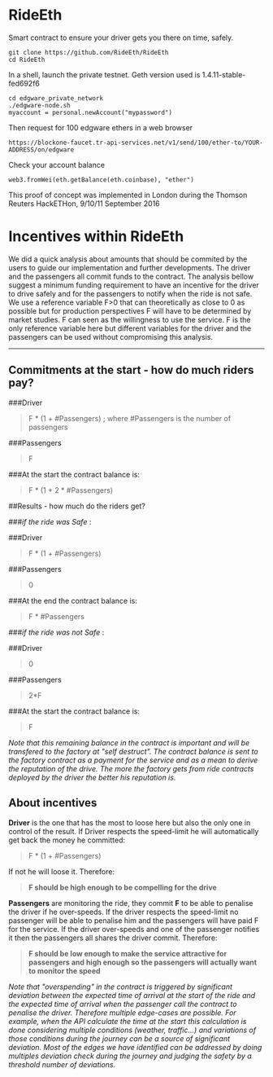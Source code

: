 # RideEth
Smart contract to ensure your driver gets you there on time, safely. 

    git clone https://github.com/RideEth/RideEth
    cd RideEth

In a shell, launch the private testnet. Geth version used is 1.4.11-stable-fed692f6

    cd edgware_private_network
    ./edgware-node.sh
    myaccount = personal.newAccount("mypassword")

Then request for 100 edgware ethers in a web browser

    https://blockone-faucet.tr-api-services.net/v1/send/100/ether-to/YOUR-ADDRESS/on/edgware

Check your account balance

    web3.fromWei(eth.getBalance(eth.coinbase), "ether")


This proof of concept was implemented in London during the Thomson Reuters HackETHon, 9/10/11 September 2016 

# Incentives within RideEth


We did a quick analysis about amounts that should be commited by the users to guide our implementation and further developments. The driver and the passengers all commit funds to the contract. The analysis bellow suggest a minimum funding requirement to have an incentive for the driver to drive safely and for the passengers to notify when the ride is not safe. We use a reference variable F>0 that can theoretically as close to 0 as possible but for production perspectives F will have to be determined by market studies. F can seen as the willingness to use the service. F is the only reference variable here but different variables for the driver and the passengers can be used without compromising this analysis.

----
## Commitments at the start - how do much riders pay?

###Driver

>F * (1 + #Passengers)
> ; where #Passengers is the number of passengers

###Passengers

>F

###At the start the contract balance is:

>F * (1 + 2 * #Passengers)


##Results - how much do the riders get?

###*if the ride was Safe* :

###Driver

>F * (1 + #Passengers)

###Passengers

>0

###At the end the contract balance is:

>F * #Passengers


###*if the ride was not Safe* :



###Driver

>0

###Passengers

>2*F

###At the start the contract balance is:

>F 

*Note that this remaining balance in the contract is important and will be transfered to the factory at "self destruct".
The contract balance is sent to the factory contract as a payment for the service and as a mean to derive the reputation of the drive.
The more the factory gets from ride contracts deployed by the driver the better his reputation is.*



## About incentives

**Driver** is the one that has the most to loose here  but also the only one in control of the result. If Driver respects the speed-limit he will automatically get back the money he committed:
> F * (1 + #Passengers)

If not he will loose it. Therefore:

> **F should be high enough to be compelling for the drive**


**Passengers** are monitoring the ride, they commit **F** to be able to penalise the driver if he over-speeds. If the driver respects the speed-limit no passenger will be able to penalise him and the passengers will have paid F for the service. If the driver over-speeds and one of the passenger notifies it then the passengers all shares the driver commit. Therefore:

> **F should be low enough to make the service attractive for passengers and high enough so the passengers will actually want to monitor the speed**

*Note that "overspending" in the contract is triggered by significant deviation between the expected time of arrival at the start of the ride and the expected time of arrival when the passenger call the contract to penalise the driver. Therefore multiple edge-cases are possible. For example, when the API calculate the time at the start this calculation is done considering multiple conditions (weather, traffic...) and variations of those conditions during the journey can be a source of significant deviation. Most of the edges we have identified can be addressed by doing multiples deviation check during the journey and judging the safety by a threshold number of deviations.*
